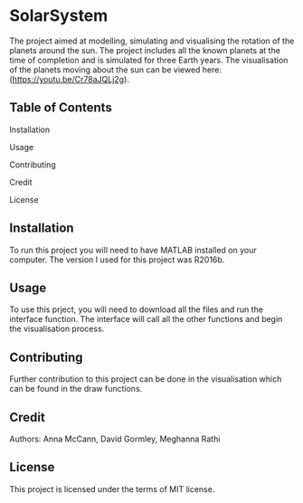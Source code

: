 # SolarSystem

The project aimed at modelling, simulating and visualising the rotation of the planets around the sun. The project includes all the known planets at the time of completion and is simulated for three Earth years. The visualisation of the planets moving about the sun can be viewed here: (https://youtu.be/Cr78aJQLj2g).

## Table of Contents

Installation

Usage

Contributing

Credit

License

## Installation

To run this project you will need to have MATLAB installed on your computer. The version I used for this project was R2016b.

## Usage

To use this prject, you will need to download all the files and run the interface function. The interface will call all the other functions and begin the visualisation process.

## Contributing

Further contribution to this project can be done in the visualisation which can be found in the draw functions.

## Credit

Authors: Anna McCann, David Gormley, Meghanna Rathi

## License

This project is licensed under the terms of MIT license.
